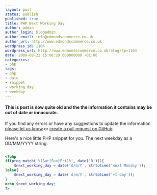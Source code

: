 ```yaml
---
layout: post
status: publish
published: true
title: PHP Next Working Day
author: admin
author_login: blogadmin
author_email: info@edmondscommerce.co.uk
author_url: http://www.edmondscommerce.co.uk
wordpress_id: 1164
wordpress_url: http://www.edmondscommerce.co.uk/blog/?p=1164
date: 2009-08-22 15:08:29.000000000 +01:00
categories:
- php
tags:
- php
- date
- snippet
- working day
- weekday
---
```

<div class="oldpost"><h4>This is post is now quite old and the the information it contains may be out of date or innacurate.</h4>
<p>
If you find any errors or have any suggestions to update the information <a href="http://edmondscommerce.github.io/contact-us/index.html">please let us know</a>
or <a href="https://github.com/edmondscommerce/edmondscommerce.github.io">create a pull request on GitHub</a>
</p>
</div>
Here's a nice little PHP snippet for you. The next weekday as a DD/MM/YYYY string:

```php

<?php
if(preg_match('%(Sat|Sun|Fri)%', date('D'))){
    $next_working_day = date('d/m/Y', strtotime('next Monday'));
}else{
    $next_working_day = date('d/m/Y', strtotime('+1 day'));
}
echo $next_working_day;
?>

```
